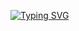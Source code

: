 [![Typing SVG](https://readme-typing-svg.herokuapp.com/?color=1E90FF&size=35&center=true&vCenter=true&width=1000&lines=HELLO,+My+name+is+Leonardo+Almeida;I'm+25+years+old;I'm+from+Brazil;Data+Scientist;Be+Welcome!+:%29)](https://git.io/typing-svg)
<i class="devicon-python-plain"></i>
